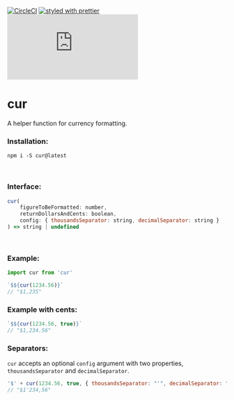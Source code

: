 [![CircleCI](https://circleci.com/gh/aervin/cur/tree/master.svg?style=shield)](https://circleci.com/gh/aervin/cur/tree/master)
[![styled with prettier](https://img.shields.io/badge/styled_with-prettier-ff69b4.svg)](https://github.com/prettier/prettier)
![minified](http://img.badgesize.io/aervin/cur/master/cur.js?label=minified)

# cur
A helper function for currency formatting.

### Installation:
```
npm i -S cur@latest
```
<br>


### Interface:
```javascript
cur(
    figureToBeFormatted: number,
    returnDollarsAndCents: boolean, 
    config: { thousandsSeparator: string, decimalSeparator: string }
) => string | undefined
```
<br>

### Example:
```javascript
import cur from 'cur'

`$${cur(1234.56)}`
// "$1,235"
```

### Example with cents:
```javascript
`$${cur(1234.56, true)}`
// "$1,234.56"
```

### Separators:
`cur` accepts an optional `config` argument with two properties, `thousandsSeparator` and `decimalSeparator`.
```javascript
'$' + cur(1234.56, true, { thousandsSeparator: "'", decimalSeparator: "," })
// "$1'234,56"
```
